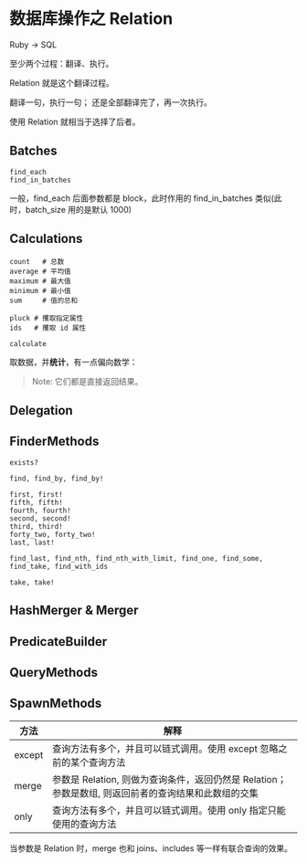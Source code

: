 # 数据库操作之 Relation

Ruby -> SQL

至少两个过程：翻译、执行。

Relation 就是这个翻译过程。

翻译一句，执行一句；
还是全部翻译完了，再一次执行。

使用 Relation 就相当于选择了后者。

## Batches

```
find_each
find_in_batches
```

一般，find_each 后面参数都是 block，此时作用的 find_in_batches 类似(此时，batch_size 用的是默认 1000)

## Calculations

```
count   # 总数
average # 平均值
maximum # 最大值
minimum # 最小值
sum     # 值的总和

pluck # 攫取指定属性
ids   # 攫取 id 属性

calculate
```

取数据，并**统计**，有一点偏向数学：

> Note: 它们都是直接返回结果。

## Delegation

## FinderMethods

```
exists?

find, find_by, find_by!

first, first!
fifth, fifth!
fourth, fourth!
second, second!
third, third!
forty_two, forty_two!
last, last!

find_last, find_nth, find_nth_with_limit, find_one, find_some, find_take, find_with_ids

take, take!
```

## HashMerger & Merger

## PredicateBuilder

## QueryMethods

## SpawnMethods

| 方法 | 解释 |
| -- | -- |
| except | 查询方法有多个，并且可以链式调用。使用 except 忽略之前的某个查询方法 |
| merge | 参数是 Relation, 则做为查询条件，返回仍然是 Relation；参数是数组, 则返回前者的查询结果和此数组的交集 |
| only | 查询方法有多个，并且可以链式调用。使用 only 指定只能使用的查询方法 |

当参数是 Relation 时，merge 也和 joins、includes 等一样有联合查询的效果。
